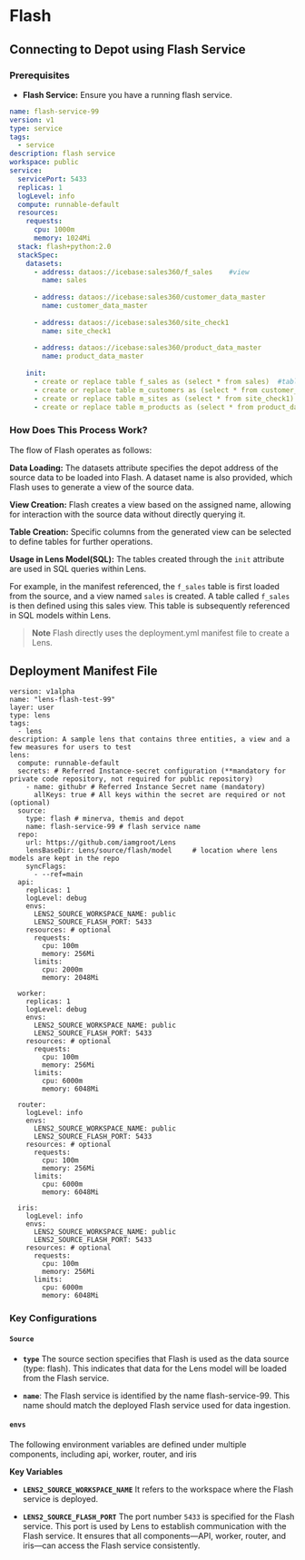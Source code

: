 # Flash

## Connecting to Depot using Flash Service

### **Prerequisites**

- **Flash Service:** Ensure you have a running flash service.

```yaml
name: flash-service-99
version: v1
type: service
tags:
  - service
description: flash service
workspace: public
service:
  servicePort: 5433
  replicas: 1
  logLevel: info
  compute: runnable-default
  resources:
    requests:
      cpu: 1000m
      memory: 1024Mi
  stack: flash+python:2.0
  stackSpec:
    datasets:
      - address: dataos://icebase:sales360/f_sales    #view
        name: sales
    
      - address: dataos://icebase:sales360/customer_data_master
        name: customer_data_master
    
      - address: dataos://icebase:sales360/site_check1
        name: site_check1
    
      - address: dataos://icebase:sales360/product_data_master
        name: product_data_master
    
    init:
      - create or replace table f_sales as (select * from sales)  #table
      - create or replace table m_customers as (select * from customer_data_master)
      - create or replace table m_sites as (select * from site_check1)
      - create or replace table m_products as (select * from product_data_master)
```




### **How Does This Process Work?**

The flow of Flash operates as follows:

**Data Loading:** The datasets attribute specifies the depot address of the source data to be loaded into Flash. A dataset name is also provided, which Flash uses to generate a view of the source data.

**View Creation:** Flash creates a view based on the assigned name, allowing for interaction with the source data without directly querying it.

**Table Creation:** Specific columns from the generated view can be selected to define tables for further operations.

**Usage in Lens Model(SQL):** The tables created through the `init` attribute are used in SQL queries within Lens.

For example, in the manifest referenced, the `f_sales` table is first loaded from the source, and a view named `sales` is created. A table called `f_sales` is then defined using this sales view. This table is subsequently referenced in SQL models within Lens.

> <b>Note</b> Flash directly uses the deployment.yml manifest file to create a Lens.


## Deployment Manifest File

``` title="lens_deployment.yml" hl_lines="13-15"
version: v1alpha
name: "lens-flash-test-99"
layer: user
type: lens
tags:
  - lens
description: A sample lens that contains three entities, a view and a few measures for users to test
lens:
  compute: runnable-default
  secrets: # Referred Instance-secret configuration (**mandatory for private code repository, not required for public repository)
    - name: githubr # Referred Instance Secret name (mandatory)
      allKeys: true # All keys within the secret are required or not (optional)
  source:
    type: flash # minerva, themis and depot
    name: flash-service-99 # flash service name
  repo:
    url: https://github.com/iamgroot/Lens
    lensBaseDir: Lens/source/flash/model     # location where lens models are kept in the repo
    syncFlags:
      - --ref=main
  api:
    replicas: 1
    logLevel: debug
    envs:
      LENS2_SOURCE_WORKSPACE_NAME: public
      LENS2_SOURCE_FLASH_PORT: 5433
    resources: # optional
      requests:
        cpu: 100m
        memory: 256Mi
      limits:
        cpu: 2000m
        memory: 2048Mi

  worker:
    replicas: 1
    logLevel: debug
    envs:
      LENS2_SOURCE_WORKSPACE_NAME: public
      LENS2_SOURCE_FLASH_PORT: 5433
    resources: # optional
      requests:
        cpu: 100m
        memory: 256Mi
      limits:
        cpu: 6000m
        memory: 6048Mi

  router:
    logLevel: info
    envs:
      LENS2_SOURCE_WORKSPACE_NAME: public
      LENS2_SOURCE_FLASH_PORT: 5433
    resources: # optional
      requests:
        cpu: 100m
        memory: 256Mi
      limits:
        cpu: 6000m
        memory: 6048Mi

  iris:
    logLevel: info  
    envs:
      LENS2_SOURCE_WORKSPACE_NAME: public
      LENS2_SOURCE_FLASH_PORT: 5433
    resources: # optional
      requests:
        cpu: 100m
        memory: 256Mi
      limits:
        cpu: 6000m
        memory: 6048Mi
```

### **Key Configurations**

#### **`Source`**

- **`type`** The source section specifies that Flash is used as the data source (type: flash). This indicates that data for the Lens model will be loaded from the Flash service.

- **`name`**: The Flash service is identified by the name flash-service-99. This name should match the deployed Flash service used for data ingestion.

#### **`envs`**

The following environment variables are defined under multiple components, including api, worker, router, and iris

**Key Variables**

- **`LENS2_SOURCE_WORKSPACE_NAME`**  It refers to the workspace where the Flash service is deployed. 

- **`LENS2_SOURCE_FLASH_PORT`** The port number `5433` is specified for the Flash service. This port is used by Lens to establish communication with the Flash service. It ensures that all components—API, worker, router, and iris—can access the Flash service consistently.